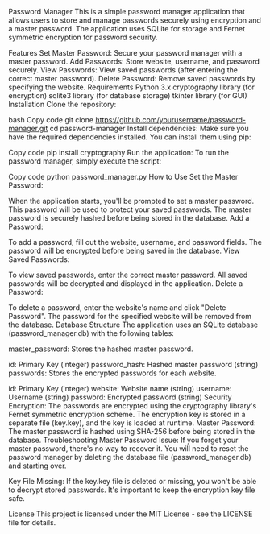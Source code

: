 Password Manager
This is a simple password manager application that allows users to store and manage passwords securely using encryption and a master password. The application uses SQLite for storage and Fernet symmetric encryption for password security.

Features
Set Master Password: Secure your password manager with a master password.
Add Passwords: Store website, username, and password securely.
View Passwords: View saved passwords (after entering the correct master password).
Delete Password: Remove saved passwords by specifying the website.
Requirements
Python 3.x
cryptography library (for encryption)
sqlite3 library (for database storage)
tkinter library (for GUI)
Installation
Clone the repository:

bash
Copy code
git clone https://github.com/yourusername/password-manager.git
cd password-manager
Install dependencies: Make sure you have the required dependencies installed. You can install them using pip:

Copy code
pip install cryptography
Run the application: To run the password manager, simply execute the script:

Copy code
python password_manager.py
How to Use
Set the Master Password:

When the application starts, you'll be prompted to set a master password. This password will be used to protect your saved passwords.
The master password is securely hashed before being stored in the database.
Add a Password:

To add a password, fill out the website, username, and password fields.
The password will be encrypted before being saved in the database.
View Saved Passwords:

To view saved passwords, enter the correct master password.
All saved passwords will be decrypted and displayed in the application.
Delete a Password:

To delete a password, enter the website's name and click "Delete Password".
The password for the specified website will be removed from the database.
Database Structure
The application uses an SQLite database (password_manager.db) with the following tables:

master_password: Stores the hashed master password.

id: Primary Key (integer)
password_hash: Hashed master password (string)
passwords: Stores the encrypted passwords for each website.

id: Primary Key (integer)
website: Website name (string)
username: Username (string)
password: Encrypted password (string)
Security
Encryption: The passwords are encrypted using the cryptography library's Fernet symmetric encryption scheme. The encryption key is stored in a separate file (key.key), and the key is loaded at runtime.
Master Password: The master password is hashed using SHA-256 before being stored in the database.
Troubleshooting
Master Password Issue: If you forget your master password, there's no way to recover it. You will need to reset the password manager by deleting the database file (password_manager.db) and starting over.

Key File Missing: If the key.key file is deleted or missing, you won't be able to decrypt stored passwords. It's important to keep the encryption key file safe.

License
This project is licensed under the MIT License - see the LICENSE file for details.

